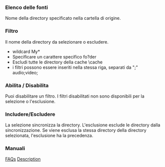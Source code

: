 ### Elenco delle fonti

Nome della directory specificato nella cartella di origine.

### Filtro
Il nome della directory da selezionare o escludere.

- wildcard
My*
- Specificare un carattere specifico
fo?der
- Escludi tutte le directory della cache
\cache
- i filtri possono essere inseriti nella stessa riga, separati da ";"
audio;video;

### Abilita / Disabilita

Puoi disabilitare un filtro. I filtri disabilitati non sono disponibili per la selezione o l'esclusione.

### Includere/Escludere

La selezione sincronizza la directory. L'esclusione esclude le directory dalla sincronizzazione. Se viene esclusa la stessa directory della directory selezionata, l'esclusione ha la precedenza.

### Manuali
[FAQs](https://sentaroh.github.io/Documents/SMBSync3/SMBSync3_FAQ_EN.htm)
[Description](https://sentaroh.github.io/Documents/SMBSync3/SMBSync3_Desc_EN.htm)

